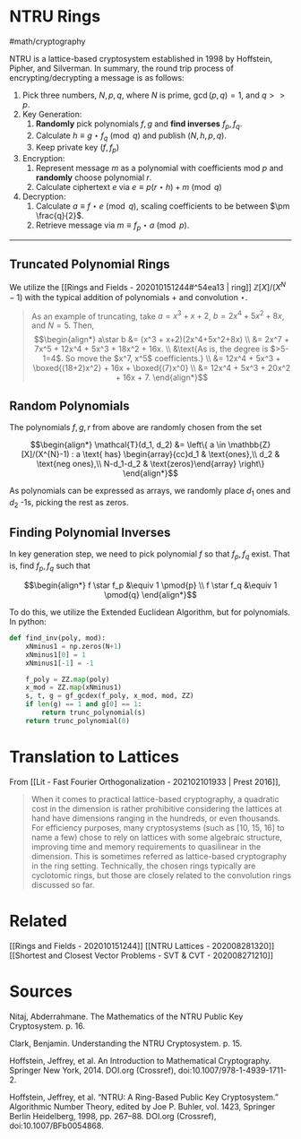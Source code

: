 # NTRU Rings
#math/cryptography 

NTRU is a lattice-based cryptosystem established in 1998 by Hoffstein, Pipher, and Silverman. In summary,  the round trip process of encrypting/decrypting a message is as follows:

1. Pick three numbers, $N, p, q$, where $N$ is prime, $\gcd(p,q)=1$, and $q >> p$.
2. Key Generation:  
	1. **Randomly** pick polynomials $f, g$ and **find inverses** $f_p, f_q$.
	2. Calculate $h \equiv g \star f_q \pmod{q}$ and publish $(N, h, p, q)$.
	3. Keep private key $(f, f_p)$
3. Encryption: 
	1. Represent message $m$ as a polynomial with coefficients mod $p$ and **randomly** choose polynomial $r$.
	2. Calculate ciphertext $e$ via $e \equiv p ( r \star h ) + m \pmod{q}$
4. Decryption:
	1. Calculate $a \equiv f \star e \pmod{q}$, scaling coefficients to be between $\pm \frac{q}{2}$.
	2. Retrieve message via $m \equiv f_p \star a \pmod{p}$.

---

## Truncated Polynomial Rings

We utilize the [[Rings and Fields - 202010151244#^54ea13 | ring]] $\mathbb{Z}[X]/(X^N-1)$ with the typical addition of polynomials $+$ and convolution $\star$.

> As an example of truncating, take $a = x^3 + x+2$, $b = 2x^4+5x^2+8x$, and $N=5$. Then, 
> $$\begin{align*}
a\star b &= (x^3 + x+2)(2x^4+5x^2+8x) \\
&= 2x^7 + 7x^5 + 12x^4 + 5x^3 + 18x^2 + 16x. \\
&\text{As is, the degree is $>5-1=4$. So move the $x^7, x^5$ coefficients.} \\
&= 12x^4 + 5x^3 + \boxed{(18+2)x^2} + 16x + \boxed{(7)x^0} \\
&= 12x^4 + 5x^3 + 20x^2 + 16x + 7.
\end{align*}$$

## Random Polynomials
The polynomials $f,g,r$ from above are randomly chosen from the set 

$$\begin{align*}
\mathcal{T}(d_1, d_2) &= \left\{ a \in \mathbb{Z}[X]/(X^{N}-1) : a \text{ has} \begin{array}{cc}d_1 & \text{ones},\\ d_2 & \text{neg ones},\\ N-d_1-d_2 & \text{zeros}\end{array} \right\} 
\end{align*}$$

As polynomials can be expressed as arrays, we randomly place $d_1$ ones and $d_2$ -1s, picking the rest as zeros. 

## Finding Polynomial Inverses
In key generation step, we need to pick polynomial $f$ so that $f_p, f_q$ exist. That is, find $f_p, f_q$ such that 

$$\begin{align*}
f \star f_p &\equiv 1 \pmod{p} \\
f \star f_q &\equiv 1 \pmod{q}
\end{align*}$$

To do this, we utilize the Extended Euclidean Algorithm, but for polynomials. In python:

```python
def find_inv(poly, mod):
    xNminus1 = np.zeros(N+1)
    xNminus1[0] = 1
    xNminus1[-1] = -1

    f_poly = ZZ.map(poly)
    x_mod = ZZ.map(xNminus1)
    s, t, g = gf_gcdex(f_poly, x_mod, mod, ZZ)
    if len(g) == 1 and g[0] == 1:
        return trunc_polynomial(s)
    return trunc_polynomial(0)
```

# Translation to Lattices 
From [[Lit - Fast Fourier Orthogonalization - 202102101933 | Prest 2016]], 

> When it comes to practical lattice-based cryptography, a quadratic cost in the dimension is rather prohibitive considering the lattices at hand have dimensions ranging in the hundreds, or even thousands. For efficiency purposes, many cryptosystems (such as \[10, 15, 16\] to name a few) chose to rely on lattices with some algebraic structure, improving time and memory requirements to quasilinear in the dimension. This is sometimes referred as lattice-based cryptography in the ring setting. Technically, the chosen rings typically are cyclotomic rings, but those are closely related to the convolution rings discussed so far.

# Related
[[Rings and Fields - 202010151244]]
[[NTRU Lattices - 202008281320]]
[[Shortest and Closest Vector Problems - SVT & CVT - 202008271210]]

# Sources
Nitaj, Abderrahmane. The Mathematics of the NTRU Public Key Cryptosystem. p. 16.

Clark, Benjamin. Understanding the NTRU Cryptosystem. p. 15.

Hoffstein, Jeffrey, et al. An Introduction to Mathematical Cryptography. Springer New York, 2014. DOI.org (Crossref), doi:10.1007/978-1-4939-1711-2.

Hoffstein, Jeffrey, et al. “NTRU: A Ring-Based Public Key Cryptosystem.” Algorithmic Number Theory, edited by Joe P. Buhler, vol. 1423, Springer Berlin Heidelberg, 1998, pp. 267–88. DOI.org (Crossref), doi:10.1007/BFb0054868.
